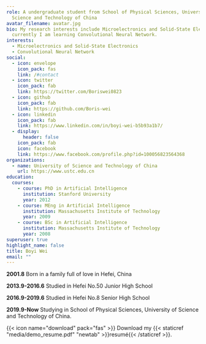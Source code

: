 ```yaml
---
role: A undergraduate student from School of Physical Sciences, University of
  Science and Technology of China
avatar_filename: avatar.jpg
bio: My research interests include Microelectronics and Solid-State Electronics,
  currently I am learning Convolutional Neural Network.
interests:
  - Microelectronics and Solid-State Electronics
  - Convolutional Neural Network
social:
  - icon: envelope
    icon_pack: fas
    link: /#contact
  - icon: twitter
    icon_pack: fab
    link: https://twitter.com/Boriswei0823
  - icon: github
    icon_pack: fab
    link: https://github.com/Boris-wei
  - icon: linkedin
    icon_pack: fab
    link: https://www.linkedin.com/in/boyi-wei-b5b93a1b7/
  - display:
      header: false
    icon_pack: fab
    icon: facebook
    link: https://www.facebook.com/profile.php?id=100056823564368
organizations:
  - name: University of Science and Technology of China
    url: https://www.ustc.edu.cn
education:
  courses:
    - course: PhD in Artificial Intelligence
      institution: Stanford University
      year: 2012
    - course: MEng in Artificial Intelligence
      institution: Massachusetts Institute of Technology
      year: 2009
    - course: BSc in Artificial Intelligence
      institution: Massachusetts Institute of Technology
      year: 2008
superuser: true
highlight_name: false
title: Boyi Wei
email: ""
---
```

**2001.8** Born in a family full of love in Hefei, China

**2013.9-2016.6** Studied in Hefei No.50 Junior High School

**2016.9-2019.6** Studied in Hefei No.8 Senior High School

**2019.9-Now** Studying in School of Physical Sciences, University of Science and Technology of China.

{{< icon name="download" pack="fas" >}} Download my {{< staticref "media/demo_resume.pdf" "newtab" >}}resumé{{< /staticref >}}.